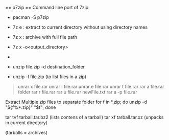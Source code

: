 == p7zip ==
Command line port of 7zip
* pacman -S p7zip
* 7z e <archive> : extract to current directory without using directory names
* 7z x <archive> : archive with full file path
* 7z x <archive> -o<output_directory>
*



* unzip file.zip -d destination_folder
* unzip -l file.zip (to list files in a zip)

> unrar x file.rar
> unrar l file.rar
> unrar e file.rar
> unrar t file.rar
> rar a file.rar folder
> rar r file.rar
> rar u file.rar newFile.txt
> rar a -p file.rar



Extract Multiple zip files to separate folder
for f in *.zip; do unzip -d "${f%*.zip}" "$f"; done

tar tvf tarball.tar.bz2 (lists contens of a tarball)
tar xf tarball.tar.xz (unpacks in current directory)

(tarballs = archives)



